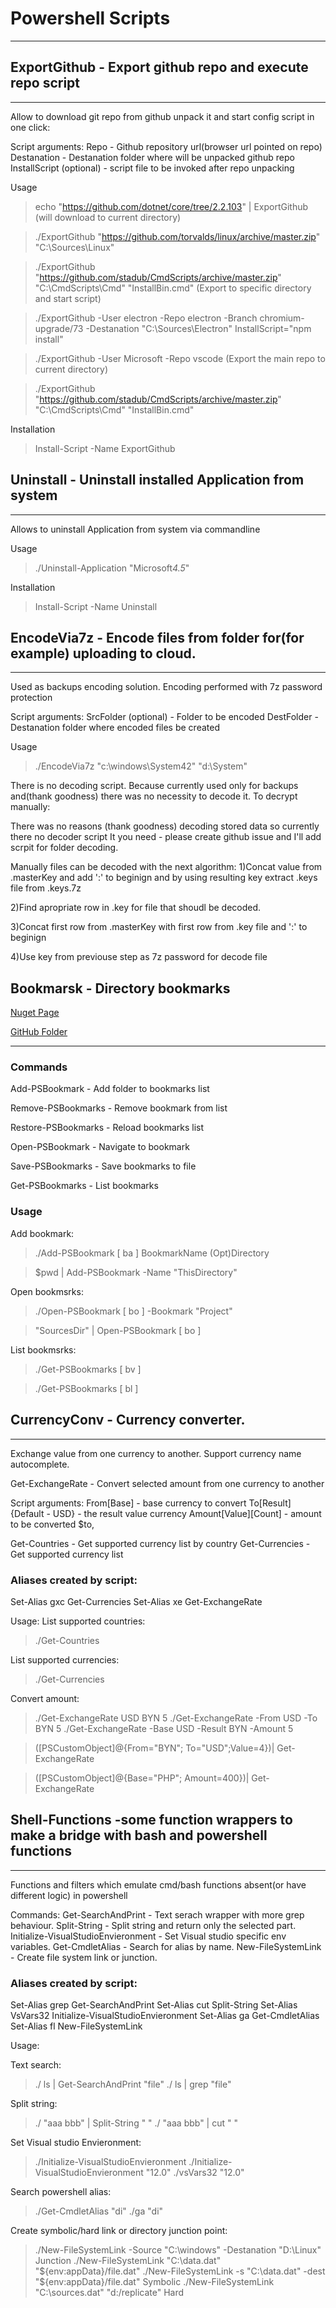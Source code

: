 # Powershell Scripts

---------------------

## ExportGithub - Export github repo and execute repo script

---------------------

Allow to download git repo from github unpack it and start config script in one click:

Script arguments:
  Repo - Github repository url(browser url pointed on repo)
  Destanation - Destanation folder where will be unpacked github repo
  InstallScript (optional) - script file to be invoked after repo unpacking

Usage

>echo "https://github.com/dotnet/core/tree/2.2.103" | ExportGithub  (will download to current directory)

>./ExportGithub "https://github.com/torvalds/linux/archive/master.zip" "C:\Sources\Linux" 

>./ExportGithub "https://github.com/stadub/CmdScripts/archive/master.zip" "C:\CmdScripts\Cmd" "InstallBin.cmd" 
(Export to specific directory and start script)

>./ExportGithub -User electron -Repo electron -Branch chromium-upgrade/73 -Destanation "C:\Sources\Electron"  InstallScript="npm install"

>./ExportGithub -User Microsoft -Repo vscode (Export the main repo to current directory)

>./ExportGithub "https://github.com/stadub/CmdScripts/archive/master.zip" "C:\CmdScripts\Cmd" "InstallBin.cmd"

Installation
>Install-Script -Name ExportGithub

## Uninstall - Uninstall installed Application from system

---------------------

Allows to uninstall Application from system via commandline

Usage
>./Uninstall-Application "Microsoft*4.5*"

Installation
>Install-Script -Name Uninstall

## EncodeVia7z -   Encode files from folder for(for example) uploading to cloud.

---------------------

Used as backups encoding solution.
Encoding performed with 7z password protection

Script arguments:
  SrcFolder (optional) - Folder to be encoded
  DestFolder - Destanation folder where encoded files be created

Usage
>./EncodeVia7z "c:\windows\System42" "d:\System"

There is no decoding script. Because currently used only for backups and(thank goodness) there was no necessity to decode it.
To decrypt manually:

There was no reasons (thank goodness) decoding stored data so currently there no decoder script 
It you need - please create github issue and I'll add scrpit for folder decoding.

Manually files can be decoded with the next algorithm:
1)Concat value from .masterKey and add ':' to beginign and by using resulting key extract .keys file from .keys.7z

2)Find apropriate row in .key for file that shoudl be decoded.

3)Concat first row from .masterKey with first row from .key file and ':' to beginign

4)Use key from previouse step as 7z password for decode file

## Bookmarsk - Directory bookmarks

[Nuget Page](https://www.powershellgallery.com/packages/Bookmarks/1.1.1)

[GitHub Folder](https://github.com/stadub/PowershellScripts/tree/master/Bookmarks)

---------------------

### Commands

  Add-PSBookmark - Add folder to bookmarks list

  Remove-PSBookmarks - Remove bookmark from list
  
  Restore-PSBookmarks - Reload bookmarks list

  Open-PSBookmark - Navigate to bookmark

  Save-PSBookmarks - Save bookmarks to file

  Get-PSBookmarks - List bookmarks

### Usage

Add bookmark:
>./Add-PSBookmark [ ba ]  BookmarkName (Opt)Directory

>$pwd |  Add-PSBookmark -Name "ThisDirectory"

Open bookmsrks:
>./Open-PSBookmark [ bo ]  -Bookmark "Project"

>"SourcesDir" |  Open-PSBookmark [ bo ]

List bookmsrks:
>./Get-PSBookmarks [ bv ]

>./Get-PSBookmarks [ bl ]


## CurrencyConv - Currency converter.

---------------------

Exchange value from one currency to another.
Support currency name autocomplete.

Get-ExchangeRate - Convert selected amount from one currency to another

Script arguments:
   From[Base] - base currency to convert
   To[Result] {Default - USD} - the result value currency
   Amount[Value][Count] - amount to be converted
           $to,

Get-Countries - Get supported currency list by country
Get-Currencies - Get supported currency list

### Aliases created by script:

Set-Alias gxc Get-Currencies
Set-Alias xe Get-ExchangeRate

Usage:
List supported countries:
>./Get-Countries

List supported currencies:
>./Get-Currencies

Convert amount:
>./Get-ExchangeRate USD BYN 5
>./Get-ExchangeRate -From USD -To BYN 5
>./Get-ExchangeRate -Base USD -Result BYN -Amount 5

>([PSCustomObject]@{From="BYN"; To="USD";Value=4})|  Get-ExchangeRate

>([PSCustomObject]@{Base="PHP"; Amount=400})|  Get-ExchangeRate


## Shell-Functions -some function wrappers to make a bridge with bash and powershell functions

---------------------

Functions and filters which emulate cmd/bash functions absent(or have different logic) in powershell

Commands:
Get-SearchAndPrint - Text serach wrapper with more grep behaviour.
Split-String - Split string and return only the selected part.
Initialize-VisualStudioEnvieronment - Set Visual studio specific env variables.
Get-CmdletAlias - Search for alias by name.
New-FileSystemLink - Create file system link or junction.

### Aliases created by script:

Set-Alias grep Get-SearchAndPrint
Set-Alias cut Split-String
Set-Alias VsVars32 Initialize-VisualStudioEnvieronment
Set-Alias ga Get-CmdletAlias
Set-Alias fl New-FileSystemLink

Usage:

Text search:
>./ ls | Get-SearchAndPrint "file"
>./ ls | grep "file"

Split string:
>./ "aaa bbb" | Split-String " "
>./ "aaa bbb" | cut " "

Set Visual studio Envieronment:
>./Initialize-VisualStudioEnvieronment
>./Initialize-VisualStudioEnvieronment "12.0"
>./vsVars32 "12.0"

Search powershell alias:
>./Get-CmdletAlias "di"
>./ga "di"

Create symbolic/hard link or directory junction point:
>./New-FileSystemLink -Source "C:\windows" -Destanation "D:\Linux" Junction
>./New-FileSystemLink "C:\data.dat" "${env:appData}/file.dat"
>./New-FileSystemLink -s "C:\data.dat" -dest "${env:appData}/file.dat" Symbolic
>./New-FileSystemLink "C:\sources.dat" "d:/replicate" Hard